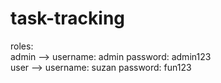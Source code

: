 # task-tracking
roles:  
admin --> username: admin password: admin123  
user --> username: suzan password: fun123  
